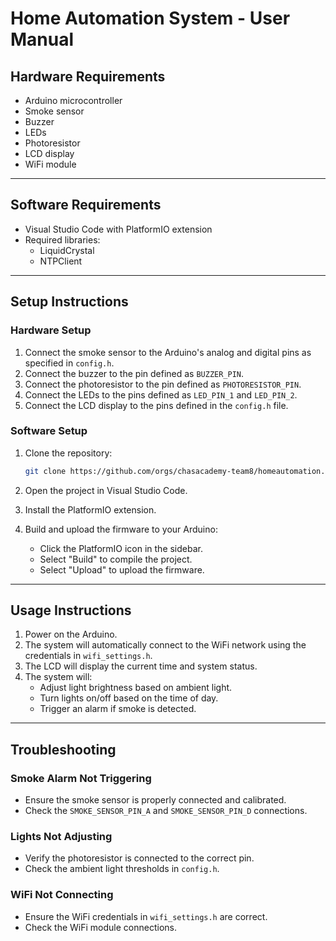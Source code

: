 # Home Automation System - User Manual

## Hardware Requirements

- Arduino microcontroller
- Smoke sensor
- Buzzer
- LEDs
- Photoresistor
- LCD display
- WiFi module

---

## Software Requirements

- Visual Studio Code with PlatformIO extension
- Required libraries:
  - LiquidCrystal
  - NTPClient

---

## Setup Instructions

### Hardware Setup

1. Connect the smoke sensor to the Arduino's analog and digital pins as specified in `config.h`.
2. Connect the buzzer to the pin defined as `BUZZER_PIN`.
3. Connect the photoresistor to the pin defined as `PHOTORESISTOR_PIN`.
4. Connect the LEDs to the pins defined as `LED_PIN_1` and `LED_PIN_2`.
5. Connect the LCD display to the pins defined in the `config.h` file.

### Software Setup

1. Clone the repository:

    ```sh
    git clone https://github.com/orgs/chasacademy-team8/homeautomation.git
    ```

2. Open the project in Visual Studio Code.
3. Install the PlatformIO extension.
4. Build and upload the firmware to your Arduino:
    - Click the PlatformIO icon in the sidebar.
    - Select "Build" to compile the project.
    - Select "Upload" to upload the firmware.

---

## Usage Instructions

1. Power on the Arduino.
2. The system will automatically connect to the WiFi network using the credentials in `wifi_settings.h`.
3. The LCD will display the current time and system status.
4. The system will:
   - Adjust light brightness based on ambient light.
   - Turn lights on/off based on the time of day.
   - Trigger an alarm if smoke is detected.

---

## Troubleshooting

### Smoke Alarm Not Triggering

- Ensure the smoke sensor is properly connected and calibrated.
- Check the `SMOKE_SENSOR_PIN_A` and `SMOKE_SENSOR_PIN_D` connections.

### Lights Not Adjusting

- Verify the photoresistor is connected to the correct pin.
- Check the ambient light thresholds in `config.h`.

### WiFi Not Connecting

- Ensure the WiFi credentials in `wifi_settings.h` are correct.
- Check the WiFi module connections.
